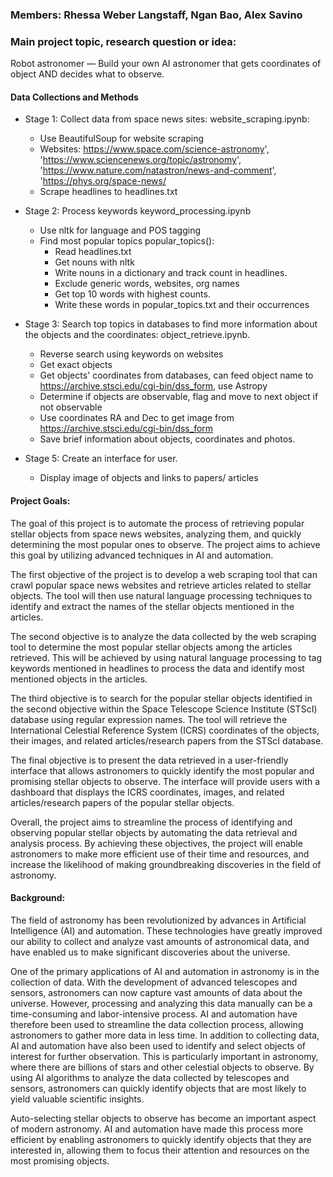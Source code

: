 ### Members: Rhessa Weber Langstaff, Ngan Bao, Alex Savino

### Main project topic, research question or idea:

Robot astronomer — Build your own AI astronomer that gets coordinates of object AND decides what to observe.

#### Data Collections and Methods

- Stage 1: Collect data from space news sites: website\_scraping.ipynb:
    - Use BeautifulSoup for website scraping
    - Websites: https://www.space.com/science-astronomy', 
        'https://www.sciencenews.org/topic/astronomy', 
        'https://www.nature.com/natastron/news-and-comment', 
        'https://phys.org/space-news/
    - Scrape headlines to headlines.txt

- Stage 2: Process keywords keyword\_processing.ipynb
    - Use nltk for language and POS tagging
    - Find most popular topics popular\_topics():
        - Read headlines.txt
        - Get nouns with nltk
        - Write nouns in a dictionary and track count in headlines.
        - Exclude generic words, websites, org names
        - Get top 10 words with highest counts.
        - Write these words in popular\_topics.txt and their occurrences

- Stage 3: Search top topics in databases to find more information about the objects and the coordinates: object\_retrieve.ipynb.
    - Reverse search using keywords on websites 
    - Get exact objects
    - Get objects' coordinates from databases, can feed object name to https://archive.stsci.edu/cgi-bin/dss_form, use Astropy
    - Determine if objects are observable, flag and move to next object if not observable
    - Use coordinates RA and Dec to get image from https://archive.stsci.edu/cgi-bin/dss_form
    - Save brief information about objects, coordinates and photos.

- Stage 5: Create an interface for user.
    - Display image of objects and links to papers/ articles

#### Project Goals:
The goal of this project is to automate the process of retrieving popular stellar objects from space news websites, analyzing them, and quickly determining the most popular ones to observe. The project aims to achieve this goal by utilizing advanced techniques in AI and automation.

The first objective of the project is to develop a web scraping tool that can crawl popular space news websites and retrieve articles related to stellar objects. The tool will then use natural language processing techniques to identify and extract the names of the stellar objects mentioned in the articles.

The second objective is to analyze the data collected by the web scraping tool to determine the most popular stellar objects among the articles retrieved. This will be achieved by using natural language processing to tag keywords mentioned in headlines to process the data and identify most mentioned objects in the articles.

The third objective is to search for the popular stellar objects identified in the second objective within the Space Telescope Science Institute (STScI) database using regular expression names. The tool will retrieve the  International Celestial Reference System (ICRS) coordinates of the objects, their images, and related articles/research papers from the STScI database.

The final objective is to present the data retrieved in a user-friendly interface that allows astronomers to quickly identify the most popular and promising stellar objects to observe. The interface will provide users with a dashboard that displays the ICRS coordinates, images, and related articles/research papers of the popular stellar objects.

Overall, the project aims to streamline the process of identifying and observing popular stellar objects by automating the data retrieval and analysis process. By achieving these objectives, the project will enable astronomers to make more efficient use of their time and resources, and increase the likelihood of making groundbreaking discoveries in the field of astronomy.
    
#### Background:
The field of astronomy has been revolutionized by advances in Artificial Intelligence (AI) and automation. These technologies have greatly improved our ability to collect and analyze vast amounts of astronomical data, and have enabled us to make significant discoveries about the universe.

One of the primary applications of AI and automation in astronomy is in the collection of data. With the development of advanced telescopes and sensors, astronomers can now capture vast amounts of data about the universe. However, processing and analyzing this data manually can be a time-consuming and labor-intensive process. AI and automation have therefore been used to streamline the data collection process, allowing astronomers to gather more data in less time. In addition to collecting data, AI and automation have also been used to identify and select objects of interest for further observation. This is particularly important in astronomy, where there are billions of stars and other celestial objects to observe. By using AI algorithms to analyze the data collected by telescopes and sensors, astronomers can quickly identify objects that are most likely to yield valuable scientific insights.

Auto-selecting stellar objects to observe has become an important aspect of modern astronomy. AI and automation have made this process more efficient by enabling astronomers to quickly identify objects that they are interested in, allowing them to focus their attention and resources on the most promising objects.
  
